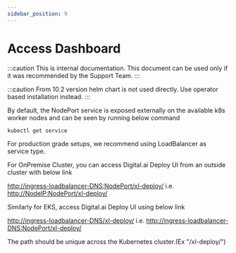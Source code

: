 ```yaml
---
sidebar_position: 9
---
```


# Access Dashboard

:::caution
This is internal documentation. This document can be used only if it was recommended by the Support Team.
:::

:::caution
From 10.2 version helm chart is not used directly. Use operator based installation instead.
:::


By default, the NodePort service is exposed externally on the available k8s worker nodes and can be seen by running below command
```bash
kubectl get service
```
For production grade setups, we recommend using LoadBalancer as service type.

 For OnPremise Cluster, you can access Digital.ai Deploy UI from an outside cluster with below link 

 [http://ingress-loadbalancer-DNS:NodePort/xl-deploy/](http://ingress-loadbalancer-DNS-colon-NodePort/xl-deploy/)
 i.e. [http://NodeIP:NodePort/xl-deploy/](http://NodeIP-colon-NodePort/xl-deploy/)

Similarly for EKS, access Digital.ai Deploy UI using below link 

 [http://ingress-loadbalancer-DNS/xl-deploy/](http://ingress-loadbalancer-DNS/xl-deploy/)
 i.e. [http://ingress-loadbalancer-DNS:NodePort/xl-deploy/](http://ingress-loadbalancer-DNS-colon-NodePort/xl-deploy/)

The path should be unique across the Kubernetes cluster.(Ex "/xl-deploy/") 
